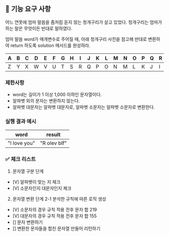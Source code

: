 ## 🚀 기능 요구 사항

어느 연못에 엄마 말씀을 좀처럼 듣지 않는 청개구리가 살고 있었다. 청개구리는 엄마가 하는 말은 무엇이든 반대로 말하였다.

엄마 말씀 word가 매개변수로 주어질 때, 아래 청개구리 사전을 참고해 반대로 변환하여 return 하도록 solution 메서드를 완성하라.

| A | B | C | D | E | F | G | H | I | J | K | L | M | N | O | P | Q | R | S | T | U | V | W | X | Y | Z |
| --- | --- | --- | --- | --- | --- | --- | --- | --- | --- | --- | --- | --- | --- | --- | --- | --- | --- | --- | --- | --- | --- | --- | --- | --- | --- |
| Z | Y | X | W | V | U | T | S | R | Q | P | O | N | M | L | K | J | I | H | G | F | E | D | C | B | A |

### 제한사항

- word는 길이가 1 이상 1,000 이하인 문자열이다.
- 알파벳 외의 문자는 변환하지 않는다.
- 알파벳 대문자는 알파벳 대문자로, 알파벳 소문자는 알파벳 소문자로 변환한다.

### 실행 결과 예시

| word | result |
| --- | --- |
| "I love you" | "R olev blf" |

### ✅ 체크 리스트

1. 문자열 구분 단계
- [V] 알파벳이 맞는 지 체크
- [V] 소문자인지 대문자인지 체크

2. 문자열 변환 단계
 2-1 분석한 규칙에 따른 로직 생성
  - [V] 소문자의 경우 규칙 적용 전후 문자 합 219
  - [V] 대문자의 경우 규칙 적용 전후 문자 합 155
 - [] 문자 변환하기
 - [] 변환한 문자들을 합친 문자열 만들어 리턴하기